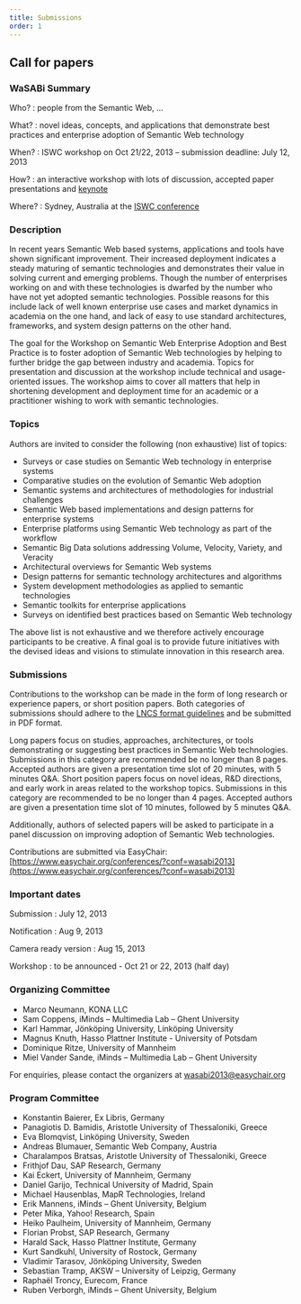 ```yaml
---
title: Submissions
order: 1
---
```


## Call for papers

### WaSABi Summary

Who?
: people from the Semantic Web, ...

What?
: novel ideas, concepts, and applications that demonstrate best practices and enterprise adoption of Semantic Web technology

When?
: ISWC workshop on Oct 21/22, 2013 – submission deadline: July 12, 2013

How?
: an interactive workshop with lots of discussion, accepted paper presentations and [keynote](/keynote/)

Where?
: Sydney, Australia at the [ISWC conference](http://iswc2013.semanticweb.org/)

### Description

In recent years Semantic Web based systems, applications and tools have shown significant improvement. Their increased deployment indicates a steady maturing of semantic technologies and demonstrates their value in solving current and emerging problems. Though the number of enterprises working on and with these technologies is dwarfed by the number who have not yet adopted semantic technologies. Possible reasons for this include lack of well known enterprise use cases and market dynamics in academia on the one hand, and lack of easy to use standard architectures, frameworks, and system design patterns on the other hand. 

The goal for the Workshop on Semantic Web Enterprise Adoption and Best Practice is to foster adoption of Semantic Web technologies by helping to further bridge the gap between industry and academia. Topics for presentation and discussion at the workshop include technical and usage-oriented issues. The workshop aims to cover all matters that help in shortening development and deployment time for an academic or a practitioner wishing to work with semantic technologies.

### Topics

Authors are invited to consider the following (non exhaustive) list of topics:

- Surveys or case studies on Semantic Web technology in enterprise systems
- Comparative studies on the evolution of Semantic Web adoption
- Semantic systems and architectures of methodologies for industrial challenges
- Semantic Web based implementations and design patterns for enterprise systems
- Enterprise platforms using Semantic Web technology as part of the workflow
- Semantic Big Data solutions addressing Volume, Velocity, Variety, and Veracity
- Architectural overviews for Semantic Web systems
- Design patterns for semantic technology architectures and algorithms
- System development methodologies as applied to semantic technologies
- Semantic toolkits for enterprise applications
- Surveys on identified best practices based on Semantic Web technology

The above list is not exhaustive and we therefore actively encourage participants to be creative.
A final goal is to provide future initiatives with the devised ideas and visions to stimulate innovation in this research area.

### Submissions

Contributions to the workshop can be made in the form of long research or experience papers, or short position papers. Both categories of submissions should adhere to the [LNCS format guidelines](http://www.springer.com/computer/lncs?SGWID=0-164-6-793341-0) and be submitted in PDF format.

Long papers focus on studies, approaches, architectures, or tools demonstrating or suggesting best practices in Semantic Web technologies. Submissions in this category are recommended be no longer than 8 pages. Accepted authors are given a presentation time slot of 20 minutes, with 5 minutes Q&A.
Short position papers focus on novel ideas, R&D directions, and early work in areas related to the workshop topics. Submissions in this category are recommended to be no longer than 4 pages. Accepted authors are given a presentation time slot of 10 minutes, followed by 5 minutes Q&A.

Additionally, authors of selected papers will be asked to participate in a panel discussion on improving adoption of Semantic Web technologies.

Contributions are submitted via EasyChair: [https://www.easychair.org/conferences/?conf=wasabi2013](https://www.easychair.org/conferences/?conf=wasabi2013)

### Important dates

Submission
: July 12, 2013

Notification
: Aug 9, 2013

Camera ready version
: Aug 15, 2013

Workshop
: to be announced - Oct 21 or 22, 2013 (half day)

### Organizing Committee

- Marco Neumann, KONA LLC
- Sam Coppens, iMinds – Multimedia Lab – Ghent University
- Karl Hammar, Jönköping University, Linköping University
- Magnus Knuth, Hasso Plattner Institute - University of Potsdam
- Dominique Ritze, University of Mannheim
- Miel Vander Sande, iMinds – Multimedia Lab – Ghent University

For enquiries, please contact the organizers at [wasabi2013@easychair.org](mailto:wasabi2013@easychair.org)

### Program Committee
- Konstantin Baierer, Ex Libris, Germany
- Panagiotis D. Bamidis, Aristotle University of Thessaloniki, Greece
- Eva Blomqvist, Linköping University, Sweden
- Andreas Blumauer, Semantic Web Company, Austria
- Charalampos Bratsas, Aristotle University of Thessaloniki, Greece
- Frithjof Dau, SAP Research, Germany
- Kai Eckert, University of Mannheim, Germany
- Daniel Garijo, Technical University of Madrid, Spain
- Michael Hausenblas, MapR Technologies, Ireland
- Erik Mannens, iMinds – Ghent University, Belgium
- Peter Mika, Yahoo! Research, Spain
- Heiko Paulheim, University of Mannheim, Germany
- Florian Probst, SAP Research, Germany
- Harald Sack, Hasso Plattner Institute, Germany
- Kurt Sandkuhl, University of Rostock, Germany
- Vladimir Tarasov, Jönköping University, Sweden
- Sebastian Tramp, AKSW – University of Leipzig, Germany
- Raphaël Troncy, Eurecom, France
- Ruben Verborgh, iMinds – Ghent University, Belgium